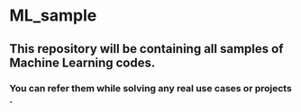 # ML_sample
## This repository will be containing all samples of Machine Learning codes.
### You can refer them while solving any real use cases or projects .

